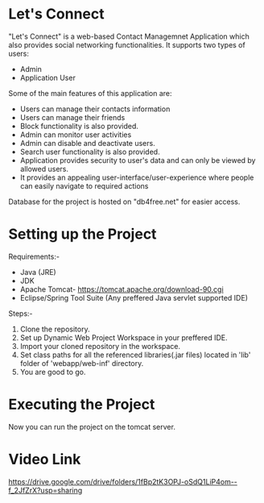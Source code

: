# Let's Connect 
"Let's Connect" is a web-based Contact Managemnet Application which also provides social networking functionalities. 
It supports two types of users:
* Admin 
* Application User

Some of the main features of this application are:
* Users  can manage their contacts information 
* Users can manage their friends
* Block functionality is also provided.
* Admin can monitor user activities 
* Admin can disable and deactivate users.
* Search user functionality is also provided.
* Application provides security to user's data and can only be viewed by allowed users.
* It provides an appealing user-interface/user-experience where people can easily navigate to required actions


Database for the project is hosted on "db4free.net" for easier access.


# Setting up the Project

Requirements:- 
 * Java (JRE) 
 * JDK
 * Apache Tomcat- https://tomcat.apache.org/download-90.cgi
 * Eclipse/Spring Tool Suite (Any preffered Java servlet supported IDE)

Steps:-
1. Clone the repository.
2. Set up Dynamic Web Project Workspace in your preffered IDE.
3. Import your cloned repository in the workspace.
4. Set class paths for all the referenced libraries(.jar files) located in 'lib' folder of 'webapp/web-inf' directory.
6. You are good to go. 

# Executing the Project 
Now you can run the project on the tomcat server.

# Video Link 
https://drive.google.com/drive/folders/1fBp2tK3OPJ-oSdQ1LiP4om--f_2JfZrX?usp=sharing

